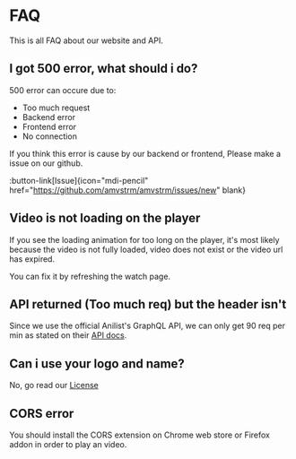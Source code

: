 # FAQ

This is all FAQ about our website and API.

## I got 500 error, what should i do?

500 error can occure due to:  

- Too much request
- Backend error
- Frontend error
- No connection

If you think this error is cause by our backend or frontend, Please make a issue on our github.

:button-link[Issue]{icon="mdi-pencil" href="https://github.com/amvstrm/amvstrm/issues/new" blank}

## Video is not loading on the player

If you see the loading animation for too long on the player, 
it's most likely because the video is not fully loaded, video does not exist or the video url has expired.

You can fix it by refreshing the watch page.

## API returned (Too much req) but the header isn't

Since we use the official Anilist's GraphQL API, we can only get 90 req per min as stated 
on their [API docs](https://anilist.gitbook.io/anilist-apiv2-docs/overview/rate-limiting).

## Can i use your logo and name?

No, go read our [License](/license)

## CORS error

You should install the CORS extension on Chrome web store or Firefox addon in order to play an video.
